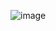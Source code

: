 ![image](https://user-images.githubusercontent.com/96287600/170814988-af52b1d1-1f64-4979-8046-bc38d25cbdcb.png)
